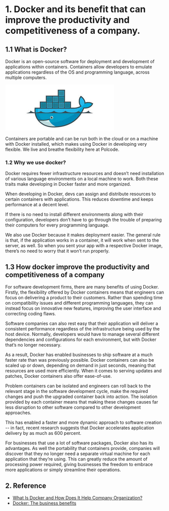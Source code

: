 
# 1. Docker and its benefit that can improve the productivity and competitiveness of a company.
## 1.1 What is Docker?
Docker is an open-source software for deployment and development of applications within containers. Containers allow developers to emulate applications regardless of the OS and programming language, across multiple computers.

![Docker](../images/docker.jpg)

Containers are portable and can be run both in the cloud or on a machine with Docker installed, which makes using Docker in developing very flexible. We live and breathe flexibility here at Polcode.
### 1.2 Why we use docker?
Docker requires fewer infrastructure resources and doesn’t need installation of various language environments on a local machine to work. Both these traits make developing in Docker faster and more organized.

When developing in Docker, devs can assign and distribute resources to certain containers with applications. This reduces downtime and keeps performance at a decent level.

If there is no need to install different environments along with their configuration, developers don’t have to go through the trouble of preparing their computers for every programming language.

We also use Docker because it makes deployment easier. The general rule is that, if the application works in a container, it will work when sent to the server, as well. So when you sent your app with a respective Docker image, there’s no need to worry that it won’t run properly.

## 1.3 How docker improve the productivity and competitiveness of a company

For software development firms, there are many benefits of using Docker. Firstly, the flexibility offered by Docker containers means that engineers can focus on delivering a product to their customers. Rather than spending time on compatibility issues and different programming languages, they can instead focus on innovative new features, improving the user interface and correcting coding flaws.

Software companies can also rest easy that their application will deliver a consistent performance regardless of the infrastructure being used by the host device. Normally, developers would have to manage several different dependencies and configurations for each environment, but with Docker that’s no longer necessary.

As a result, Docker has enabled businesses to ship software at a much faster rate than was previously possible. Docker containers can also be scaled up or down, depending on demand in just seconds, meaning that resources are used more efficiently. When it comes to serving updates and patches, Docker containers also offer ease-of-use.

Problem containers can be isolated and engineers can roll back to the relevant stage in the software development cycle, make the required changes and push the upgraded container back into action. The isolation provided by each container means that making these changes causes far less disruption to other software compared to other development approaches.

This has enabled a faster and more dynamic approach to software creation -- in fact, recent research suggests that Docker accelerates application delivery by as much as 600 percent.

For businesses that use a lot of software packages, Docker also has its advantages. As well the portability that containers provide, companies will discover that they no longer need a separate virtual machine for each application that they’re using. This can greatly reduce the amount of processing power required, giving businesses the freedom to embrace more applications or simply streamline their operations.

## 2. Reference
* [What Is Docker and How Does It Help Company Organization?](https://polcode.com/blog/what-is-docker-and-how-does-it-help-company-organization/)  
* [Docker: The business benefits](https://betanews.com/2015/12/10/docker-the-business-benefits/)
